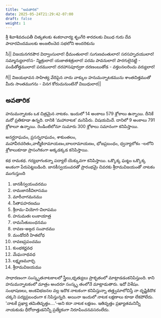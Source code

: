 ```yaml
---
title: "అవతారిక"
date: 2025-05-24T21:29:42-07:00
draft: false
weight: 1
---
```


<div class="tel_parayana">

శ్రీ శివాశివదంపతీ చిత్కళలకు 
శంకరాచార్య శృంగేరి శారదలకు
విబుధ గురు దేవ పాదారవిందములకు
అంజలించెద సభలోని అందరికును

సీ|| 
విజయనగరపౌర విద్వాంసులార! 
ధీమంతులార! సుగుణవంతులార!
సరసహృదయులార! సమ్మాన్యులార!స-
న్మిత్రులార! యజాతశత్రులార! 
పరమ పావనులార! పారగులైనట్టి - 
పండితోత్తములార! పరములార!
దరహాసపూర్వకా దరణంబుతోడ - 
వక్తలనలరించు వర్యులార! 

గీ|| 
విజయభావన సాహిత్య వేదిపైన 
నాదు వాక్కుల హనుమన్నాటకమును 
శాంతచిత్తముతో మీరు సాంతముగను - 
వినగ కోరుచునుంటినో విబుధులార||


</div>

## అవతారిక 

<div class="tel_parayana">

హనుమన్నాటకం ఒక చిత్రమైన నాటకం. ఇందులో 14 అంకాలు 579 శ్లోకాలు ఉన్నాయి. దీనికే మరో ప్రతికూడా ఉన్నది. దానికి ‘మహానాటక’ మనిపేరు. విషయమిదే. దానిలో 9 అంకాలు 791 శ్లోకాలూ ఉన్నాయి. రెండింటిలోనూ సుమారు 300 శ్లోకాలు సమానంగా కనిపిస్తాయి.

అనర్ఘరాఘవం, ప్రసన్నరాఘవం, శాకుంతలం, మహావీరచరితం,వాల్మీకిరామాయణం,బాలరామాయణం, భోజప్రబంధం, ధ్వన్యాలోకం -లలోని శ్లోకాలుకూడా ప్రాసంగికంగా అక్కడక్కడ కనిపిస్తాయి.

కథ రామకథ. గద్యభాగంకన్నా పద్యాలే యెక్కువగా కనిపిస్తాయి. ఒక్కొక్క ఘట్టం ఒక్కొక్క అంకంగా పేరుపెట్టబడింది. జానకీస్వయంవరతో ప్రారంభమై చివరకు శ్రీరామవిజయంతో నాటకం ముగుస్తుంది
</div>


1. జానకీస్వయంవరము 
2. రామజానకీవిలాసము 
3. మారీచాగమనము 
4. సీతాపహరణము 
5. శ్రీరామ-వియోగ-విలాపము 
6. హనుమతః లంకాయాత్ర
7. రామసేతుబంధనము 
8. రావణ-అఙ్గద సంవాదము 
9. మండోదరీ హితబోధ
10. రావణప్రపంచము 
11. కుంభకర్ణవధ
12. మేఘనాథవధ
13. లక్ష్మణమూర్ఛ
14. శ్రీరామవిజయము


సాధారణంగా సంస్కృతనాటకాలలో స్త్రీలు,భృత్యులు ప్రాకృతంలో మాట్లాడడంకనిపిస్తుంది. కాని హనుమన్నాటకంలో మాత్రం అందరూ సంస్కృ తంలోనే మాట్లాడుతారు. ఇదో విశేషం. సంభాషణలు, అంకవిభజనల వల్ల ఇదొక నాటకంగా కనిపిస్తున్నా తత్త్వమాలోచిస్తే నా దృష్టికిదొక చక్కని పద్యప్రబంధంగా క నిపిస్తున్నది. అయినా ఇందులో నాటక లక్షణాలు కూడా లేకపోలేదు. 'నాటకే ప్రఖ్యా తమితివృత్తం....‘-అని కదా నాటక లక్షణం. ఇతివృత్తం ప్రఖ్యాతమనిన్నీ నాయకుడు ధీరోదాత్తుడనిన్నీ ప్రత్యేకంగా నిరూపించనవసరంలేదు.



